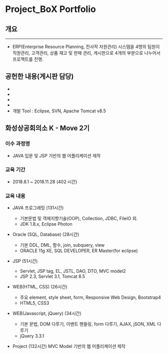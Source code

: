 # Project_BoX Portfolio

## 개요
----
* ERP(Enterprise Resource Planning, 전사적 자원관리) 시스템을 4명의 팀원이 직원관리, 고객관리, 상품 재고 및 판매 관리, 게시판으로 4개의 부분으로 나누어서 프로젝트를 진행. 

## 공헌한 내용(게시판 담당)
* 
* 
* 
* 
* 개발 Tool : Eclipse, SVN, Apache Tomcat v8.5


## 화성상공회의소 K - Move 2기

### 이수 과정명
* JAVA 입문 및 JSP 기반의 웹 어플리케이션 제작

### 교육 기간
* 2018.8.1 ~ 2018.11.28 (402 시간)

### 교육 내용
* JAVA 프로그래밍 (131시간)
  - 기본문법 및 객체지향기술(OOP), Collection, JDBC, FileIO 외.
  - JDK 1.8.x, Eclipse Photon

* Oracle (SQL, Database) (28시간)
  - 기본 DDL, DML, 함수, join, subquery, view
  - ORACLE 11g XE, SQL DEVELOPER, ER Master(for eclipse)

* JSP (51시간)
  - Servlet, JSP tag, EL, JSTL, DAO, DTO, MVC model2
  - JSP 2.3, Servlet 3.1, Tomcat 8.5

* WEB(HTML, CSS) (26시간)
  - 주요 element, style sheet, form, Responsive Web Design, Bootstrap4
  - HTML5, CSS3

* WEB(Javascript, jQuery) (34시간)
  - 기본 문법, DOM 다루기, 이벤트 핸들링, form 다루기, AJAX, jSON, XML 다루기
  - jQuery 3.3.1
  
* Project (132시간)
MVC Model 기반의 웹 어플리케이션 제작
